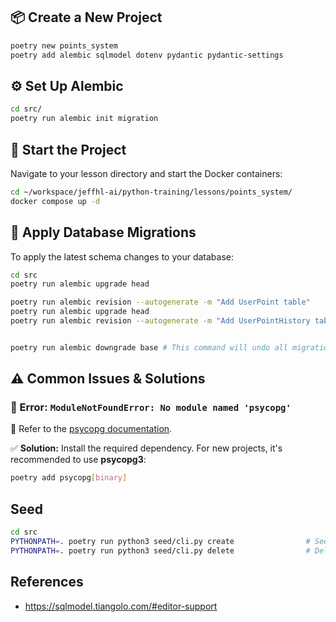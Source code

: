 ## 📦 Create a New Project

```bash
poetry new points_system
poetry add alembic sqlmodel dotenv pydantic pydantic-settings
```

## ⚙️ Set Up Alembic

```bash
cd src/
poetry run alembic init migration
```

## 🚀 Start the Project

Navigate to your lesson directory and start the Docker containers:

```bash
cd ~/workspace/jeffhl-ai/python-training/lessons/points_system/
docker compose up -d
```

## 🔄 Apply Database Migrations

To apply the latest schema changes to your database:

```bash
cd src
poetry run alembic upgrade head

poetry run alembic revision --autogenerate -m "Add UserPoint table"
poetry run alembic upgrade head
poetry run alembic revision --autogenerate -m "Add UserPointHistory table"


poetry run alembic downgrade base # This command will undo all migrations.
```

## ⚠️ Common Issues & Solutions

### 🔸 Error: `ModuleNotFoundError: No module named 'psycopg'`

📘 Refer to the [psycopg documentation](https://www.psycopg.org).

✅ **Solution:** Install the required dependency. For new projects, it's recommended to use **psycopg3**:

```bash
poetry add psycopg[binary]
```

## Seed

```sh
cd src
PYTHONPATH=. poetry run python3 seed/cli.py create                # Seed default dev data
PYTHONPATH=. poetry run python3 seed/cli.py delete                # Delete dummy data
```

## References

- https://sqlmodel.tiangolo.com/#editor-support
